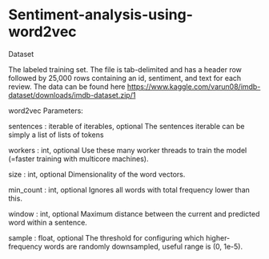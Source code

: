 # Sentiment-analysis-using-word2vec

Dataset

The labeled training set. The file is tab-delimited and has a header row followed by 25,000 rows containing an id, sentiment, and text for each review. The data can be found here https://www.kaggle.com/varun08/imdb-dataset/downloads/imdb-dataset.zip/1

word2vec Parameters:

sentences : iterable of iterables, optional
            The sentences iterable can be simply a list of lists of tokens
            
workers : int, optional
            Use these many worker threads to train the model (=faster training with multicore machines).
            
size : int, optional
            Dimensionality of the word vectors.
            
min_count : int, optional
            Ignores all words with total frequency lower than this.
            
window : int, optional
            Maximum distance between the current and predicted word within a sentence.
            
sample : float, optional
            The threshold for configuring which higher-frequency words are randomly downsampled,
            useful range is (0, 1e-5).
